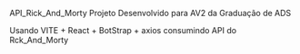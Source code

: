 API_Rick_And_Morty
Projeto Desenvolvido para AV2 da Graduação de ADS

Usando VITE + React + BotStrap + axios
consumindo API do Rck_And_Morty
